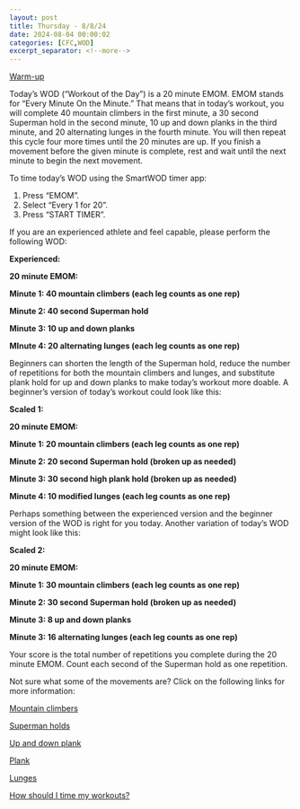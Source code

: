 ```yaml
---
layout: post
title: Thursday - 8/8/24
date: 2024-08-04 00:00:02
categories: [CFC,WOD]
excerpt_separator: <!--more-->
---
```


[Warm-up](https://communityfitnessclub.wixsite.com/website/post/basic-full-body-warm-up)

Today’s WOD (“Workout of the Day”) is a 20 minute EMOM. EMOM stands for “Every Minute On the Minute.” That means that in today’s workout, you will complete 40 mountain climbers in the first minute, a 30 second Superman hold in the second minute, 10 up and down planks in the third minute, and 20 alternating lunges in the fourth minute. You will then repeat this cycle four more times until the 20 minutes are up. If you finish a movement before the given minute is complete, rest and wait until the next minute to begin the next movement.

To time today’s WOD using the SmartWOD timer app:
1. Press “EMOM”.
2. Select “Every 1 for 20”.
3. Press “START TIMER”.

If you are an experienced athlete and feel capable, please perform the following WOD:

**Experienced:**

**20 minute EMOM:**

**Minute 1: 40 mountain climbers (each leg counts as one rep)**

**Minute 2: 40 second Superman hold**

**Minute 3: 10 up and down planks**

**MInute 4: 20 alternating lunges (each leg counts as one rep)**
<!--more-->
Beginners can shorten the length of the Superman hold, reduce the number of repetitions for both the mountain climbers and lunges, and substitute plank hold for up and down planks to make today’s workout more doable. A beginner’s version of today’s workout could look like this:

**Scaled 1:**

**20 minute EMOM:**

**Minute 1: 20 mountain climbers (each leg counts as one rep)**

**Minute 2: 20 second Superman hold (broken up as needed)**

**Minute 3: 30 second high plank hold (broken up as needed)**

**Minute 4: 10 modified lunges (each leg counts as one rep)**

Perhaps something between the experienced version and the beginner version of the WOD is right for you today. Another variation of today’s WOD might look like this:

**Scaled 2:**

**20 minute EMOM:**

**Minute 1: 30 mountain climbers (each leg counts as one rep)**

**Minute 2: 30 second Superman hold (broken up as needed)**

**Minute 3: 8 up and down planks**

**Minute 3: 16 alternating lunges (each leg counts as one rep)**

Your score is the total number of repetitions you complete during the 20 minute EMOM. Count each second of the Superman hold as one repetition.

Not sure what some of the movements are? Click on the following links for more information:

[Mountain climbers](https://www.youtube.com/watch?v=WHtsUjji2YY)

[Superman holds](https://communityfitnessclub.wixsite.com/website/post/superman-holds)

[Up and down plank](https://www.youtube.com/watch?v=L4oFJRDAU4Q)

[Plank](https://communityfitnessclub.wixsite.com/website/post/plank)

[Lunges](https://communityfitnessclub.wixsite.com/website/post/lunges)

[How should I time my workouts?](https://communityfitnessclub.wixsite.com/website/post/how-should-i-time-my-workouts)

